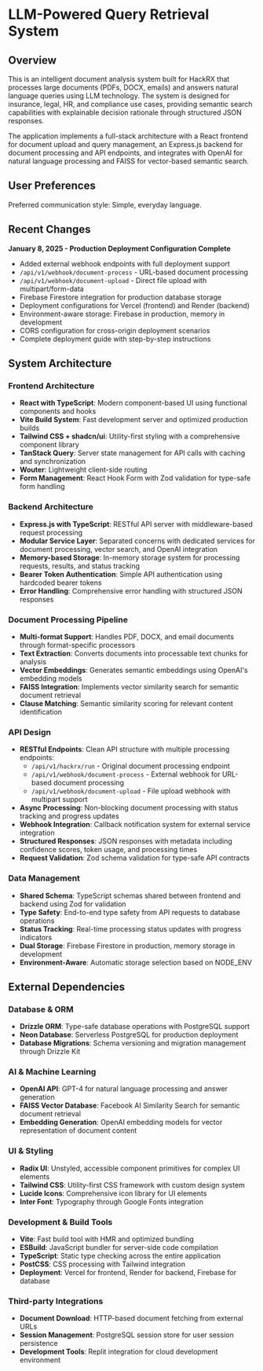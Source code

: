 # LLM-Powered Query Retrieval System

## Overview

This is an intelligent document analysis system built for HackRX that processes large documents (PDFs, DOCX, emails) and answers natural language queries using LLM technology. The system is designed for insurance, legal, HR, and compliance use cases, providing semantic search capabilities with explainable decision rationale through structured JSON responses.

The application implements a full-stack architecture with a React frontend for document upload and query management, an Express.js backend for document processing and API endpoints, and integrates with OpenAI for natural language processing and FAISS for vector-based semantic search.

## User Preferences

Preferred communication style: Simple, everyday language.

## Recent Changes

**January 8, 2025 - Production Deployment Configuration Complete**
- Added external webhook endpoints with full deployment support
- `/api/v1/webhook/document-process` - URL-based document processing
- `/api/v1/webhook/document-upload` - Direct file upload with multipart/form-data
- Firebase Firestore integration for production database storage
- Deployment configurations for Vercel (frontend) and Render (backend)
- Environment-aware storage: Firebase in production, memory in development
- CORS configuration for cross-origin deployment scenarios
- Complete deployment guide with step-by-step instructions

## System Architecture

### Frontend Architecture
- **React with TypeScript**: Modern component-based UI using functional components and hooks
- **Vite Build System**: Fast development server and optimized production builds
- **Tailwind CSS + shadcn/ui**: Utility-first styling with a comprehensive component library
- **TanStack Query**: Server state management for API calls with caching and synchronization
- **Wouter**: Lightweight client-side routing
- **Form Management**: React Hook Form with Zod validation for type-safe form handling

### Backend Architecture
- **Express.js with TypeScript**: RESTful API server with middleware-based request processing
- **Modular Service Layer**: Separated concerns with dedicated services for document processing, vector search, and OpenAI integration
- **Memory-based Storage**: In-memory storage system for processing requests, results, and status tracking
- **Bearer Token Authentication**: Simple API authentication using hardcoded bearer tokens
- **Error Handling**: Comprehensive error handling with structured JSON responses

### Document Processing Pipeline
- **Multi-format Support**: Handles PDF, DOCX, and email documents through format-specific processors
- **Text Extraction**: Converts documents into processable text chunks for analysis
- **Vector Embeddings**: Generates semantic embeddings using OpenAI's embedding models
- **FAISS Integration**: Implements vector similarity search for semantic document retrieval
- **Clause Matching**: Semantic similarity scoring for relevant content identification

### API Design
- **RESTful Endpoints**: Clean API structure with multiple processing endpoints:
  - `/api/v1/hackrx/run` - Original document processing endpoint
  - `/api/v1/webhook/document-process` - External webhook for URL-based document processing
  - `/api/v1/webhook/document-upload` - File upload webhook with multipart support
- **Async Processing**: Non-blocking document processing with status tracking and progress updates
- **Webhook Integration**: Callback notification system for external service integration
- **Structured Responses**: JSON responses with metadata including confidence scores, token usage, and processing times
- **Request Validation**: Zod schema validation for type-safe API contracts

### Data Management
- **Shared Schema**: TypeScript schemas shared between frontend and backend using Zod for validation
- **Type Safety**: End-to-end type safety from API requests to database operations
- **Status Tracking**: Real-time processing status updates with progress indicators
- **Dual Storage**: Firebase Firestore in production, memory storage in development
- **Environment-Aware**: Automatic storage selection based on NODE_ENV

## External Dependencies

### Database & ORM
- **Drizzle ORM**: Type-safe database operations with PostgreSQL support
- **Neon Database**: Serverless PostgreSQL for production deployment
- **Database Migrations**: Schema versioning and migration management through Drizzle Kit

### AI & Machine Learning
- **OpenAI API**: GPT-4 for natural language processing and answer generation
- **FAISS Vector Database**: Facebook AI Similarity Search for semantic document retrieval
- **Embedding Generation**: OpenAI embedding models for vector representation of document content

### UI & Styling
- **Radix UI**: Unstyled, accessible component primitives for complex UI elements
- **Tailwind CSS**: Utility-first CSS framework with custom design system
- **Lucide Icons**: Comprehensive icon library for UI elements
- **Inter Font**: Typography through Google Fonts integration

### Development & Build Tools
- **Vite**: Fast build tool with HMR and optimized bundling
- **ESBuild**: JavaScript bundler for server-side code compilation
- **TypeScript**: Static type checking across the entire application
- **PostCSS**: CSS processing with Tailwind integration
- **Deployment**: Vercel for frontend, Render for backend, Firebase for database

### Third-party Integrations
- **Document Download**: HTTP-based document fetching from external URLs
- **Session Management**: PostgreSQL session store for user session persistence
- **Development Tools**: Replit integration for cloud development environment